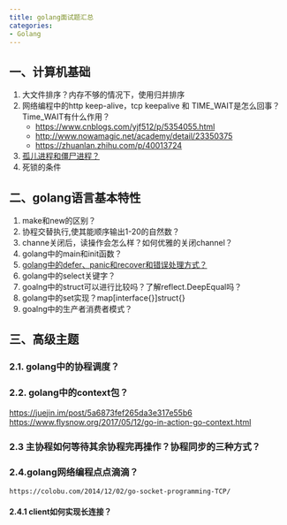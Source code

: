 ```yaml
---
title: golang面试题汇总
categories:
- Golang
---
```



## 一、计算机基础
1. 大文件排序？内存不够的情况下，使用归并排序
2. 网络编程中的http keep-alive，tcp keepalive 和 TIME_WAIT是怎么回事？Time_WAIT有什么作用？
	- https://www.cnblogs.com/yjf512/p/5354055.html
	- http://www.nowamagic.net/academy/detail/23350375
	- https://zhuanlan.zhihu.com/p/40013724
3. [孤儿进程和僵尸进程？](https://monkeysayhi.github.io/2018/12/05/%E6%B5%85%E8%B0%88Linux%E5%83%B5%E5%B0%B8%E8%BF%9B%E7%A8%8B%E4%B8%8E%E5%AD%A4%E5%84%BF%E8%BF%9B%E7%A8%8B/)
4. 死锁的条件


## 二、golang语言基本特性
1. make和new的区别？
2. 协程交替执行,使其能顺序输出1-20的自然数？
3. channe关闭后，读操作会怎么样？如何优雅的关闭channel？
4. golang中的main和init函数？
5. [golang中的defer、panic和recover和错误处理方式？](https://wxquare.github.io/2019/03/06/golang_error_handling/)
6. golang中的select关键字？
7. goalng中的struct可以进行比较吗？了解reflect.DeepEqual吗？
8. golang中的set实现？map[interface{}]struct{}
9. goalng中的生产者消费者模式？



## 三、高级主题
### 2.1. golang中的协程调度？
 
### 2.2. golang中的context包？
https://juejin.im/post/5a6873fef265da3e317e55b6  
https://www.flysnow.org/2017/05/12/go-in-action-go-context.html  

### 2.3 主协程如何等待其余协程完再操作？协程同步的三种方式？

### 2.4.golang网络编程点点滴滴？
	https://colobu.com/2014/12/02/go-socket-programming-TCP/
#### 2.4.1 client如何实现长连接？











